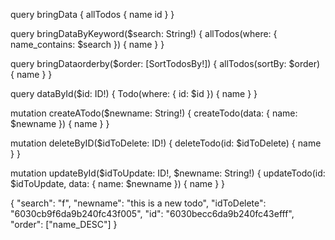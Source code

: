 query bringData {
allTodos {
name
id
}
}

query bringDataByKeyword($search: String!) {
allTodos(where: { name_contains: $search }) {
name
}
}

query bringDataorderby($order: [SortTodosBy!]) {
allTodos(sortBy: $order) {
name
}
}

query dataById($id: ID!) {
Todo(where: { id: $id }) {
name
}
}

mutation createATodo($newname: String!) {
createTodo(data: { name: $newname }) {
name
}
}

mutation deleteByID($idToDelete: ID!) {
deleteTodo(id: $idToDelete) {
name
}
}

mutation updateById($idToUpdate: ID!, $newname: String!) {
updateTodo(id: $idToUpdate, data: { name: $newname }) {
name
}
}

{ "search": "f",
"newname": "this is a new todo",
"idToDelete": "6030cb9f6da9b240fc43f005",
"id": "6030becc6da9b240fc43efff",
"order": ["name_DESC"]
}
